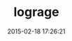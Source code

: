 ---
layout: post
title:  "lograge"
repo:   "roidrage/lograge"
date:   2015-02-18 17:26:21
gemurl: https://github.com/roidrage/lograge
---